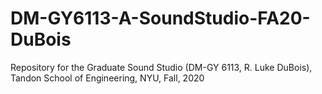 # DM-GY6113-A-SoundStudio-FA20-DuBois
Repository for the Graduate Sound Studio (DM-GY 6113, R. Luke DuBois), Tandon School of Engineering, NYU, Fall, 2020
